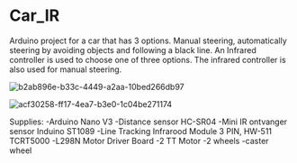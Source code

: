 # Car_IR
Arduino project for a car that has 3 options. Manual steering, automatically steering by avoiding objects and following a black line. An Infrared controller is used to choose one of three options. The infrared controller is also used for manual steering. 

![b2ab896e-b33c-4449-a2aa-10bed266db97](https://github.com/JudRsk/Car_IR/assets/79409725/8a3dfe32-b407-4720-9692-99a79d8c63b8)

![acf30258-ff17-4ea7-b3e0-1c04be271174](https://github.com/JudRsk/Car_IR/assets/79409725/fbd689b8-126d-41cb-9a4c-f16c0d60e01e)

Supplies:
-Arduino Nano V3
-Distance sensor HC-SR04
-Mini IR ontvanger sensor Induino ST1089
-Line Tracking Infrarood Module 3 PIN, HW-511 TCRT5000 
-L298N Motor Driver Board 
-2 TT Motor
-2 wheels
-caster wheel


